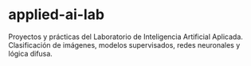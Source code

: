 # applied-ai-lab
Proyectos y prácticas del Laboratorio de Inteligencia Artificial Aplicada. Clasificación de imágenes, modelos supervisados, redes neuronales y lógica difusa.
